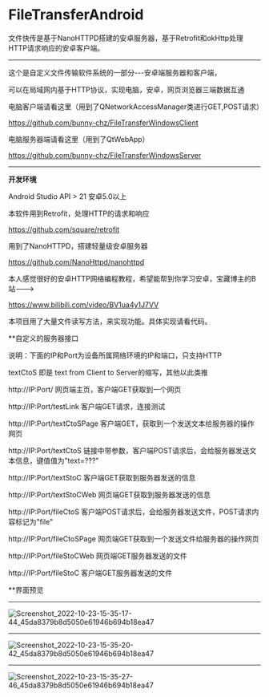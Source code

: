 # FileTransferAndroid
文件快传是基于NanoHTTPD搭建的安卓服务器，基于Retrofit和okHttp处理HTTP请求响应的安卓客户端。


--------------------------------------

这个是自定义文件传输软件系统的一部分---安卓端服务器和客户端，

可以在局域网内基于HTTP协议，实现电脑，安卓，网页浏览器三端数据互通

电脑客户端请看这里（用到了QNetworkAccessManager类进行GET,POST请求）

https://github.com/bunny-chz/FileTransferWindowsClient

电脑服务器端请看这里（用到了QtWebApp）

https://github.com/bunny-chz/FileTransferWindowsServer

-----------------------------------------

**开发环境**

Android Studio    API > 21   安卓5.0以上



本软件用到Retrofit，处理HTTP的请求和响应

https://github.com/square/retrofit

用到了NanoHTTPD，搭建轻量级安卓服务器

https://github.com/NanoHttpd/nanohttpd

本人感觉很好的安卓HTTP网络编程教程，希望能帮到你学习安卓，宝藏博主的B站--->

https://www.bilibili.com/video/BV1ua4y1J7VV

本项目用了大量文件读写方法，来实现功能。具体实现请看代码。


**自定义的服务器接口

说明：下面的IP和Port为设备所属网络环境的IP和端口，只支持HTTP

textCtoS 即是 text from Client to Server的缩写，其他以此类推

http://IP:Port/ 网页端主页，客户端GET获取到一个网页

http://IP:Port/testLink 客户端GET请求，连接测试

http://IP:Port/textCtoSPage 客户端GET，获取到一个发送文本给服务器的操作网页

http://IP:Port/textCtoS 链接中带参数，客户端POST请求后，会给服务器发送文本信息，键值值为"text=???"

http://IP:Port/textStoC 客户端GET获取到服务器发送的信息

http://IP:Port/textStoCWeb 网页端GET获取到服务器发送的信息

http://IP:Port/fileCtoS 客户端POST请求后，会给服务器发送文件，POST请求内容标记为"file"

http://IP:Port/fileCtoSPage 网页端GET获取到一个发送文件给服务器的操作网页

http://IP:Port/fileStoCWeb 网页端GET服务器发送的文件

http://IP:Port/fileStoC 客户端GET服务器发送的文件


**界面预览

------------------------------

![Screenshot_2022-10-23-15-35-17-44_45da8379b8d5050e61946b694b18ea47](https://user-images.githubusercontent.com/57706599/197380097-279aa376-0382-4999-8f04-827f0b61efd9.jpg)

-------------------------------------------

![Screenshot_2022-10-23-15-35-20-42_45da8379b8d5050e61946b694b18ea47](https://user-images.githubusercontent.com/57706599/197380112-a92ca525-8d24-4646-9d13-6de25f72e51b.jpg)

---------------------------------------

![Screenshot_2022-10-23-15-35-27-46_45da8379b8d5050e61946b694b18ea47](https://user-images.githubusercontent.com/57706599/197380124-7e43ab79-88b3-49af-b7c3-b5c68f700722.jpg)

